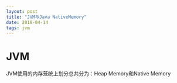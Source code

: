 ```yaml
---
layout: post
title: "JVM与Java NativeMemory"
date: 2018-04-14
tags: jvm
---
```


# JVM

  JVM使用的内存笼统上划分总共分为：Heap Memory和Native Memory


